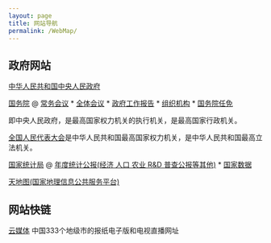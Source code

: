 ```yaml
---
layout: page
title: 网站导航
permalink: /WebMap/
---
```


## 政府网站

[中华人民共和国中央人民政府](http://www.gov.cn/index.htm)

[国务院](http://www.gov.cn/guowuyuan/index.htm) @ [常务会议](http://www.gov.cn/guowuyuan/gwy_cwh.htm) * [全体会议](http://www.gov.cn/guowuyuan/quantihui.htm) * [政府工作报告](http://www.gov.cn/guowuyuan/zfgzbg.htm) * [组织机构](http://www.gov.cn/guowuyuan/zuzhi.htm) * [国务院任免](http://www.gov.cn/xinwen/guowuyuanrenmian.htm)

即中央人民政府，是最高国家权力机关的执行机关，是最高国家行政机关。

[全国人民代表大会](http://www.npc.gov.cn/)是中华人民共和国最高国家权力机关，是中华人民共和国最高立法机关。

[国家统计局](http://www.stats.gov.cn/) @ [年度统计公报(经济 人口 农业 R&D 普查公报等其他)](http://www.stats.gov.cn/tjsj/tjgb/ndtjgb/) * [国家数据](https://data.stats.gov.cn/index.htm)

[天地图(国家地理信息公共服务平台)](https://www.tianditu.gov.cn/)

## 网站快链

[云媒体](https://laosheng.top/fly/) 中国333个地级市的报纸电子版和电视直播网址